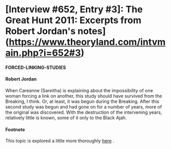# [Interview #652, Entry #3]: The Great Hunt 2011: Excerpts from Robert Jordan's notes](https://www.theoryland.com/intvmain.php?i=652#3)

#### FORCED-LINKING-STUDIES

#### Robert Jordan

When Careanne (Sareitha) is explaining about the impossibility of one woman forcing a link on another, this study should have survived from the Breaking, I think. Or, at least, it was begun during the Breaking. After this second study was begun and had gone on for a number of years, more of the original was discovered. With the destruction of the intervening years, relatively little is known, some of it only to the Black Ajah.

#### Footnote

This topic is explored a little more thoroughly
[here](https://docs.google.com/View?docID=0ARw8aVNqPsL5ZGNqc3BqcWdfMTA3MmdjbTZ4dmRm&revision=_latest)
.


